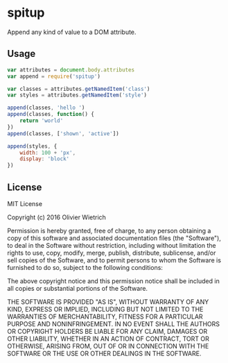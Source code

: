 # spitup

Append any kind of value to a DOM attribute.

## Usage

```js
var attributes = document.body.attributes
var append = require('spitup')

var classes = attributes.getNamedItem('class')
var styles = attributes.getNamedItem('style')

append(classes, 'hello ')
append(classes, function() {
	return 'world'
})
append(classes, ['shown', 'active'])

append(styles, {
	width: 100 + 'px',
	display: 'block'
})
```

## License

MIT License

Copyright (c) 2016 Olivier Wietrich

Permission is hereby granted, free of charge, to any person obtaining a copy
of this software and associated documentation files (the "Software"), to deal
in the Software without restriction, including without limitation the rights
to use, copy, modify, merge, publish, distribute, sublicense, and/or sell
copies of the Software, and to permit persons to whom the Software is
furnished to do so, subject to the following conditions:

The above copyright notice and this permission notice shall be included in all
copies or substantial portions of the Software.

THE SOFTWARE IS PROVIDED "AS IS", WITHOUT WARRANTY OF ANY KIND, EXPRESS OR
IMPLIED, INCLUDING BUT NOT LIMITED TO THE WARRANTIES OF MERCHANTABILITY,
FITNESS FOR A PARTICULAR PURPOSE AND NONINFRINGEMENT. IN NO EVENT SHALL THE
AUTHORS OR COPYRIGHT HOLDERS BE LIABLE FOR ANY CLAIM, DAMAGES OR OTHER
LIABILITY, WHETHER IN AN ACTION OF CONTRACT, TORT OR OTHERWISE, ARISING FROM,
OUT OF OR IN CONNECTION WITH THE SOFTWARE OR THE USE OR OTHER DEALINGS IN THE
SOFTWARE.

